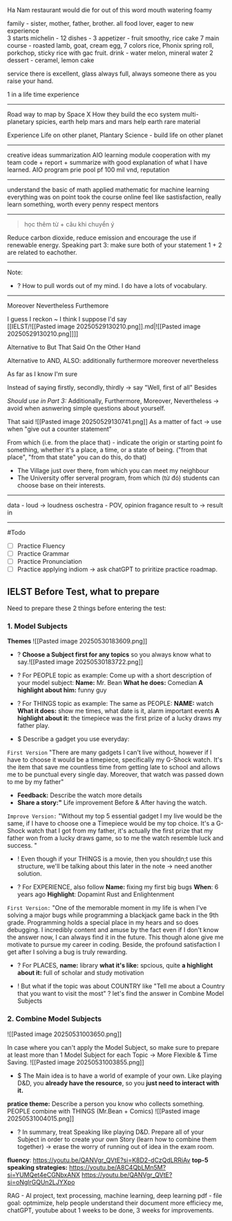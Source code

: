 Ha Nam restaurant 
would die for
out of this word
mouth watering
foamy

family - sister, mother, father, brother. all food lover, eager to new experience  
3 starts michelin - 12 dishes - 
3 appetizer - fruit smoothy, rice cake 
7 main course - roasted lamb, goat, cream egg, 7 colors rice, Phonix spring roll, porkchop, sticky rice with gac fruit. 
drink - water melon, mineral water
2 dessert - ceramel, lemon cake

service there is excellent, glass always full, always someone there as you raise your hand. 

1 in a life time experience 

---

Road way to map by Space X
How they build the eco system 
multi-planetary spicies, earth help mars and mars help earth 
rare material 

Experience
Life on other planet, Plantary Science - build life on other planet 

---

creative ideas summarization AIO learning module
cooperation with my team 
code + report + summarize with good explanation of what I have learned. 
AIO program 
prie pool pf 100 mil  vnd, reputation

---

understand the basic of math 
applied mathematic for machine learning
everything was on point 
took the course online
feel like sastisfaction, really learn something, worth every penny
respect mentors

---

> học thêm từ + câu khi chuyển ý

Reduce carbon dioxide, reduce emission and encourage the use if renewable energy. 
Speaking part 3: make sure both of your statement 1 + 2 are related to eachother. 

----

Note: 
+ ? How to pull words out of my mind. I do have a lots of vocabulary.

---

Moreover
Nevertheless
Furthemore

I guess
I reckon ~ I think
I suppose 
I'd say  
[[IELST/![[Pasted image 20250529130210.png]].md|![[Pasted image 20250529130210.png]]]]

Alternative to But
	That Said
	On the Other Hand 

Alternative to AND, ALSO:
	additionally
	furthermore
	moreover
	nevertheless

As far as I know
I'm sure

Instead of saying firstly, secondly, thirdly -> say "Well, first of all"
Besides 

*Should use in Part 3:* Additionally, Furthermore, Moreover, Nevertheless -> avoid when asnwering simple questions about yourself. 

That said
![[Pasted image 20250529130741.png]]
As a matter of fact -> use when "give out a counter statement"

From which (i.e. from the place that) - indicate the origin or starting point fo something, whether it's a place, a time, or a state of being.  ("from that place", "from that state" you can do this, do that)
+  The Village just over there, from which you can meet my neighbour 
+ The University offer serveral program, from which (từ đó) students can choose base on their interests.  


---

data - 
loud -> loudness
oschestra - 
POV, opinion 
fragance
result to -> result in

---

#Todo 
- [ ] Practice Fluency
- [ ] Practice Grammar 
- [ ] Practice Pronunciation 
- [ ] Practice applying indiom -> ask chatGPT to priritize practice roadmap. 

## IELST Before Test, what to prepare
Need to prepare these 2 things before entering the test:

### 1. Model Subjects
**Themes**
![[Pasted image 20250530183609.png]]
+ ? **Choose a Subject first for any topics** so you always know what to say.![[Pasted image 20250530183722.png]]

+ ? For PEOPLE topic as example:
Come up with a short description of your model subject:
**Name:** Mr. Bean
**What he does:** Comedian
**A highlight about him:** funny guy

+ ? For THINGS topic as example:
The same as PEOPLE:
**NAME:** watch
**What it does:** show me times, what date is it, alarm important events
**A highlight about it:** the timepiece was the first prize of a lucky draws my father play.
+ $ Describe a gadget you use everyday:

`First Version` 
"There are many gadgets I can't live without, however if I have to choose it would be a timepiece, specifically my G-Shock watch. It's the item that save me countless time from getting late to school and allows me to be punctual every single day. Moreover, that watch was passed down to me by my father" 
+ **Feedback:** Describe the watch more details
+ **Share a story:"** Life improvement Before & After having the watch. 

`Improve Version:` 
"Without my top 5 essential gadget I my live would be the same, if I have to choose one a Timepiece would be my top choice. It's a G-Shock watch that I got from my father, it's actually the first prize that my father won from a lucky draws game, so to me the watch resemble luck and success. " 
+ ! Even though if your THINGS is a movie, then you shouldn;t use this structure, we'll be talking about this later in the note -> need another solution. 

+ ? For EXPERIENCE, also follow 
**Name:** fixing my first big bugs
**When**: 6 years ago
**Highlight**: Dopamint Rust and Enlightenment

`First Version:`
"One of the memorable moment in my life is when I've solving a major bugs while programming a blackjack game back in the 9th grade. Programming holds a special place in my hears and so does debugging. I incredibly content and amuse by the fact even if I don't know the answer now, I can always find it in the future. This though alone give me motivate to pursue my career in coding. Beside, the profound satisfaction I get after I solving a bug is truly rewarding.

+ ? For PLACES,
 **name:** library
 **what it's like:** spcious, quite
 **a highlight about it:** full of scholar and study motivation

+ ! But what if the topic was about COUNTRY like "Tell me about a Country that you want to visit the most" ? let's find the answer in Combine Model Subjects


### 2. Combine Model Subjects
![[Pasted image 20250531003650.png]]

In case where you can't apply the Model Subject, so make sure to prepare at least more than 1 Model Subject for each Topic -> More Flexible & Time Saving. 
![[Pasted image 20250531003855.png]]
+ $ The Main idea is to have a world of example of your own. Like playing D&D, you **already have the resource**, so you **just need to interact with it.** 

**pratice theme:** Describe a person you know who collects something.  
	PEOPLE combine with THINGS (Mr.Bean + Comics) ![[Pasted image 20250531004015.png]]
	
+ ? In summary, treat Speaking like playing D&D. Prepare all of your Subject in order to create your own Story (learn how to combine them together) -> erase the worry of running out of idea in the exam room.  


**fluency**: https://youtu.be/QANVgr_QVtE?si=K8D2-dCzQdLRRiAv
**top-5 speaking strategies:** https://youtu.be/A8C4QbLMn5M?si=YUMQet4eCGNbxANX
https://youtu.be/QANVgr_QVtE?si=oNglrGQUn2LJYXpo


RAG - AI project, text processing, machine learning, deep learning
pdf - file 
goal: optmimize, help people understand their document more efficiecy
me, chatGPT, youtube
about 1 weeks to be done, 3 weeks for improvements. 
